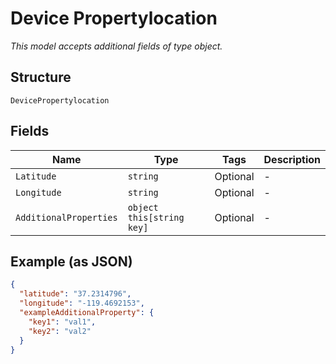 
# Device Propertylocation

*This model accepts additional fields of type object.*

## Structure

`DevicePropertylocation`

## Fields

| Name | Type | Tags | Description |
|  --- | --- | --- | --- |
| `Latitude` | `string` | Optional | - |
| `Longitude` | `string` | Optional | - |
| `AdditionalProperties` | `object this[string key]` | Optional | - |

## Example (as JSON)

```json
{
  "latitude": "37.2314796",
  "longitude": "-119.4692153",
  "exampleAdditionalProperty": {
    "key1": "val1",
    "key2": "val2"
  }
}
```

